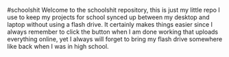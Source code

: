 #schoolshit
 Welcome to the schoolshit repository,  this is just my little repo I use to keep my projects for school synced up between my desktop and laptop without using a flash drive. It certainly makes things easier since I always remember to click the button when I am done working that uploads everything online, yet I always will forget to bring my flash drive somewhere like back when I was in high school.
